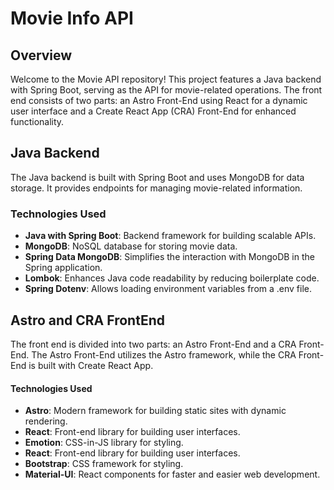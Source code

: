 # Movie Info API

## Overview

Welcome to the Movie API repository! This project features a Java backend with Spring Boot, serving as the API for movie-related operations. The front end consists of two parts: an Astro Front-End using React for a dynamic user interface and a Create React App (CRA) Front-End for enhanced functionality.

## Java Backend

The Java backend is built with Spring Boot and uses MongoDB for data storage. It provides endpoints for managing movie-related information.

### Technologies Used

- **Java with Spring Boot**: Backend framework for building scalable APIs.
- **MongoDB**: NoSQL database for storing movie data.
- **Spring Data MongoDB**: Simplifies the interaction with MongoDB in the Spring application.
- **Lombok**: Enhances Java code readability by reducing boilerplate code.
- **Spring Dotenv**: Allows loading environment variables from a .env file.

## Astro and CRA FrontEnd

The front end is divided into two parts: an Astro Front-End and a CRA Front-End. The Astro Front-End utilizes the Astro framework, while the CRA Front-End is built with Create React App.

#### Technologies Used

- **Astro**: Modern framework for building static sites with dynamic rendering.
- **React**: Front-end library for building user interfaces.
- **Emotion**: CSS-in-JS library for styling.
- **React**: Front-end library for building user interfaces.
- **Bootstrap**: CSS framework for styling.
- **Material-UI**: React components for faster and easier web development.
